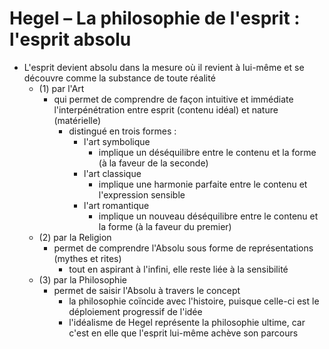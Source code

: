 # Hegel – La philosophie de l'esprit : l'esprit absolu

- L'esprit devient absolu dans la mesure où il revient à lui-même et se découvre comme la substance de toute réalité
  - (1) par l'Art
    - qui permet de comprendre de façon intuitive et immédiate l'interpénétration entre esprit (contenu idéal) et nature (matérielle)
      - distingué en trois formes :
        - l'art symbolique
          - implique un déséquilibre entre le contenu et la forme (à la faveur de la seconde)
        - l'art classique
          - implique une harmonie parfaite entre le contenu et l'expression sensible
        - l'art romantique
          - implique un nouveau déséquilibre entre le contenu et la forme (à la faveur du premier)
  - (2) par la Religion
    - permet de comprendre l'Absolu sous forme de représentations (mythes et rites)
      - tout en aspirant à l'infini, elle reste liée à la sensibilité
  - (3) par la Philosophie
    - permet de saisir l'Absolu à travers le concept
      - la philosophie coïncide avec l'histoire, puisque celle-ci est le déploiement progressif de l'idée
      - l'idéalisme de Hegel représente la philosophie ultime, car c'est en elle que l'esprit lui-même achève son parcours